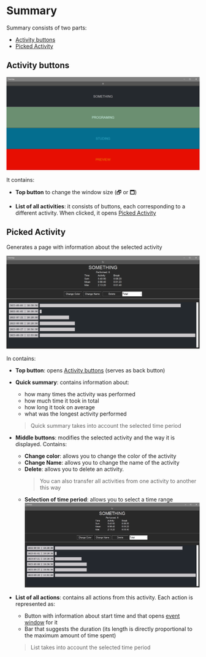 # Summary

Summary consists of two parts:

- [Activity buttons](#activity-buttons)
- [Picked Activity](#picked-activity)

## Activity buttons

![summ buttons](../../Other/Assets/summ_buttons.png)

It contains:

- **Top button** to change the window size (🗗 or 🗖)

- **List of all activities**: it consists of buttons, each corresponding to a different activity. When clicked, it opens [Picked Activity](#picked-activity)

## Picked Activity

 Generates a page with information about the selected activity

![summ picked](../../Other/Assets/summ_picked.png)

In contains:

- **Top button**: opens [Activity buttons](#activity-buttons) (serves as back button)

- **Quick summary**: contains information about: 
  - how many times the activity was performed
  - how much time it took in total
  - how long it took on average
  - what was the longest activity performed
  > Quick summary takes into account the selected time period

- **Middle buttons**: modifies the selected activity and the way it is displayed. Contains:
  - **Change color**: allows you to change the color of the activity
  - **Change Name**: allows you to change the name of the activity
  - **Delete**: allows you to delete an activity. 
    > You can also transfer all activities from one activity to another this way
  - **Selection of time period**: allows you to select a time range
  ![period](../../Other/Assets/summ_preiod.gif)

- **List of all actions**: contains all actions from this activity. Each action is represented as:   
  - Button with information about start time and that opens [event window](../Event/) for it
  - Bar that suggests the duration (its length is directly proportional to the maximum amount of time spent)
  > List takes into account the selected time period